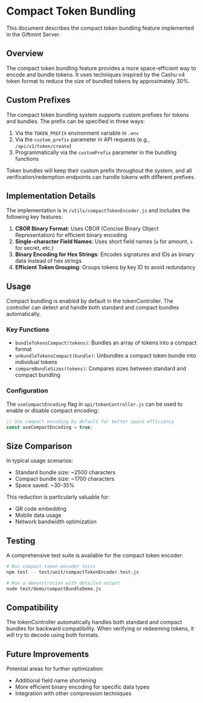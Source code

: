 # Compact Token Bundling

This document describes the compact token bundling feature implemented in the Giftmint Server.

## Overview

The compact token bundling feature provides a more space-efficient way to encode and bundle tokens. It uses techniques inspired by the Cashu v4 token format to reduce the size of bundled tokens by approximately 30%.

## Custom Prefixes

The compact token bundling system supports custom prefixes for tokens and bundles. The prefix can be specified in three ways:

1. Via the `TOKEN_PREFIX` environment variable in `.env`
2. Via the `custom_prefix` parameter in API requests (e.g., `/api/v1/token/create`)
3. Programmatically via the `customPrefix` parameter in the bundling functions

Token bundles will keep their custom prefix throughout the system, and all verification/redemption endpoints can handle tokens with different prefixes.

## Implementation Details

The implementation is in `/utils/compactTokenEncoder.js` and includes the following key features:

1. **CBOR Binary Format**: Uses CBOR (Concise Binary Object Representation) for efficient binary encoding
2. **Single-character Field Names**: Uses short field names (`a` for amount, `s` for secret, etc.)
3. **Binary Encoding for Hex Strings**: Encodes signatures and IDs as binary data instead of hex strings
4. **Efficient Token Grouping**: Groups tokens by key ID to avoid redundancy

## Usage

Compact bundling is enabled by default in the tokenController. The controller can detect and handle both standard and compact bundles automatically.

### Key Functions

- `bundleTokensCompact(tokens)`: Bundles an array of tokens into a compact format
- `unbundleTokensCompact(bundle)`: Unbundles a compact token bundle into individual tokens
- `compareBundleSizes(tokens)`: Compares sizes between standard and compact bundling

### Configuration

The `useCompactEncoding` flag in `api/tokenController.js` can be used to enable or disable compact encoding:

```javascript
// Use compact encoding by default for better space efficiency
const useCompactEncoding = true;
```

## Size Comparison

In typical usage scenarios:
- Standard bundle size: ~2500 characters
- Compact bundle size: ~1700 characters
- Space saved: ~30-35%

This reduction is particularly valuable for:
- QR code embedding
- Mobile data usage
- Network bandwidth optimization

## Testing

A comprehensive test suite is available for the compact token encoder:

```bash
# Run compact token encoder tests
npm test -- test/unit/compactTokenEncoder.test.js

# Run a demonstration with detailed output
node test/demo/compactBundleDemo.js
```

## Compatibility

The tokenController automatically handles both standard and compact bundles for backward compatibility. When verifying or redeeming tokens, it will try to decode using both formats.

## Future Improvements

Potential areas for further optimization:
- Additional field name shortening
- More efficient binary encoding for specific data types
- Integration with other compression techniques